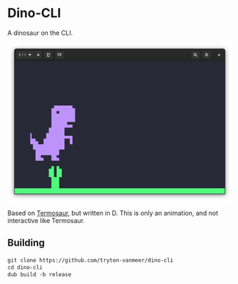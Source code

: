 # Dino-CLI

A dinosaur on the CLI.

![Screenshot](assets/screenshot.png)

Based on [Termosaur](https://github.com/b37t1td/termosaur), but written in D.
This is only an animation, and not interactive like Termosaur.

## Building

```
git clone https://github.com/tryton-vanmeer/dino-cli
cd dino-cli
dub build -b release
```
